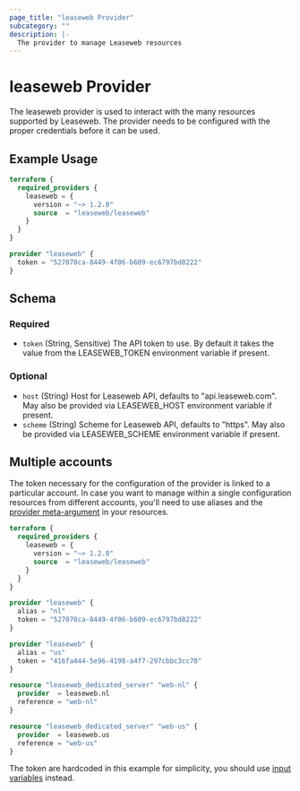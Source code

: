 ```yaml
---
page_title: "leaseweb Provider"
subcategory: ""
description: |-
  The provider to manage Leaseweb resources
---
```


# leaseweb Provider

The leaseweb provider is used to interact with the many
resources supported by Leaseweb. The provider needs to be configured with the
proper credentials before it can be used.

## Example Usage

```terraform
terraform {
  required_providers {
    leaseweb = {
      version = "~> 1.2.0"
      source  = "leaseweb/leaseweb"
    }
  }
}

provider "leaseweb" {
  token = "527070ca-8449-4f06-b609-ec6797bd8222"
}
```

<!-- schema generated by tfplugindocs -->
## Schema

### Required

- `token` (String, Sensitive) The API token to use. By default it takes the value from the LEASEWEB_TOKEN environment variable if present.

### Optional

- `host` (String) Host for Leaseweb API, defaults to "api.leaseweb.com". May also be provided via LEASEWEB_HOST environment variable if present.
- `scheme` (String) Scheme for Leaseweb API, defaults to "https". May also be provided via LEASEWEB_SCHEME environment variable if present.

## Multiple accounts

The token necessary for the configuration of the provider is linked to a
particular account. In case you want to manage within a single configuration
resources from different accounts, you'll need to use aliases and the
[provider meta-argument](https://www.terraform.io/language/meta-arguments/resource-provider)
in your resources.

```terraform
terraform {
  required_providers {
    leaseweb = {
      version = "~> 1.2.0"
      source  = "leaseweb/leaseweb"
    }
  }
}

provider "leaseweb" {
  alias = "nl"
  token = "527070ca-8449-4f06-b609-ec6797bd8222"
}

provider "leaseweb" {
  alias = "us"
  token = "416fa444-5e96-4198-a4f7-297cbbc3cc70"
}

resource "leaseweb_dedicated_server" "web-nl" {
  provider  = leaseweb.nl
  reference = "web-nl"
}

resource "leaseweb_dedicated_server" "web-us" {
  provider  = leaseweb.us
  reference = "web-us"
}
```

The token are hardcoded in this example for simplicity, you should use
[input variables](https://www.terraform.io/language/values/variables) instead.